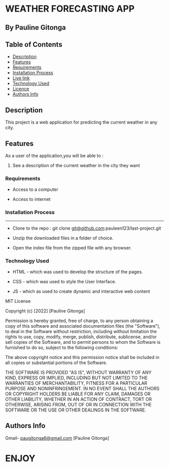 # WEATHER FORECASTING APP

   ## By Pauline Gitonga

## Table of Contents

- [Description](#description)
- [Features](#features)
- [Requirements](#requirements)
- [Installation Process](#installation-Process)
- [Live link](#Live-Link)
- [Technology Used](#technology-Used)
- [Licence](#licence)
- [Authors Info](#Authors-info)

## Description

 <p>This project is a web application for predicting the current weather in any city.</p>

## Features

As a user of the application,you will be able to :

1. See a description of the current weather in the city they want

 ###  Requirements

 * Access to  a computer

 * Access to internet

### Installation Process

 ****  
* Clone to the repo : git clone git@github.com:pauleen123/last-project.git

* Unzip the downloaded files in a folder of choice.

* Open the index file from the zipped file with any browser.

### Technology  Used
* HTML - which was used to develop the structure of the pages.

* CSS - which was used to style the User Interface.

* JS - which as used to create dynamic and interactive web content

MIT License

Copyright (c) [2022] [Pauline Gitonga]

Permission is hereby granted, free of charge, to any person obtaining a copy
of this software and associated documentation files (the "Software"), to deal
in the Software without restriction, including without limitation the rights
to use, copy, modify, merge, publish, distribute, sublicense, and/or sell
copies of the Software, and to permit persons to whom the Software is
furnished to do so, subject to the following conditions:

The above copyright notice and this permission notice shall be included in all
copies or substantial portions of the Software.

THE SOFTWARE IS PROVIDED "AS IS", WITHOUT WARRANTY OF ANY KIND, EXPRESS OR
IMPLIED, INCLUDING BUT NOT LIMITED TO THE WARRANTIES OF MERCHANTABILITY,
FITNESS FOR A PARTICULAR PURPOSE AND NONINFRINGEMENT. IN NO EVENT SHALL THE
AUTHORS OR COPYRIGHT HOLDERS BE LIABLE FOR ANY CLAIM, DAMAGES OR OTHER
LIABILITY, WHETHER IN AN ACTION OF CONTRACT, TORT OR OTHERWISE, ARISING FROM,
OUT OF OR IN CONNECTION WITH THE SOFTWARE OR THE USE OR OTHER DEALINGS IN THE
SOFTWARE.

## Authors Info

Gmail- paugitonga6@gmail.com [Pauline Gitonga]


# ENJOY
